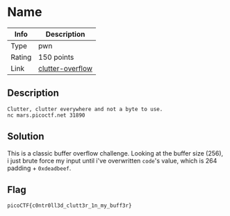 # Name
|Info           |Description                    |
|---------------|-------------------------------|
|Type           |pwn|
|Rating         |150 points|
|Link           |[clutter-overflow](https://play.picoctf.org/practice/challenge/216)|

## Description
```
Clutter, clutter everywhere and not a byte to use.
nc mars.picoctf.net 31890
```

## Solution
This is a classic buffer overflow challenge. Looking at the buffer size (256), i just brute force my input until i've overwritten `code`'s value, which is 264 padding + `0xdeadbeef`.

## Flag
```
picoCTF{c0ntr0ll3d_clutt3r_1n_my_buff3r}
```